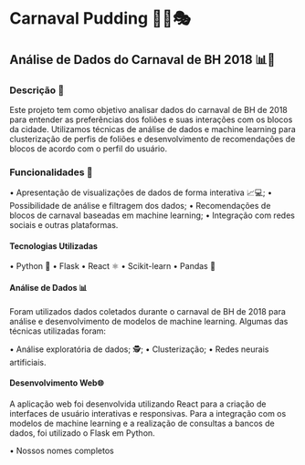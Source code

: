 # Carnaval Pudding 🎉🥳🎭
## Análise de Dados do Carnaval de BH 2018 📊🤔
### Descrição 📝
Este projeto tem como objetivo analisar dados do carnaval de BH de 2018 para entender as preferências dos foliões e suas interações com os blocos da cidade. Utilizamos técnicas de análise de dados e machine learning para clusterização de perfis de foliões e desenvolvimento de recomendações de blocos de acordo com o perfil do usuário.
### Funcionalidades 🚀
•	Apresentação de visualizações de dados de forma interativa 📈💻;
•	Possibilidade de análise e filtragem dos dados;
•	Recomendações de blocos de carnaval baseadas em machine learning;
•	Integração com redes sociais e outras plataformas.
#### Tecnologias Utilizadas
•	Python 🐍
•	Flask
•	React ⚛️
•	Scikit-learn
•	Pandas 🐼
#### Análise de Dados 📊
Foram utilizados dados coletados durante o carnaval de BH de 2018 para análise e desenvolvimento de modelos de machine learning. Algumas das técnicas utilizadas foram:

•	Análise exploratória de dados;  🕵️‍;
•	Clusterização;
•	Redes neurais artificiais.
#### Desenvolvimento Web🌐

A aplicação web foi desenvolvida utilizando React para a criação de interfaces de usuário interativas e responsivas. Para a integração com os modelos de machine learning e a realização de consultas a bancos de dados, foi utilizado o Flask em Python.

•	 Nossos nomes completos
